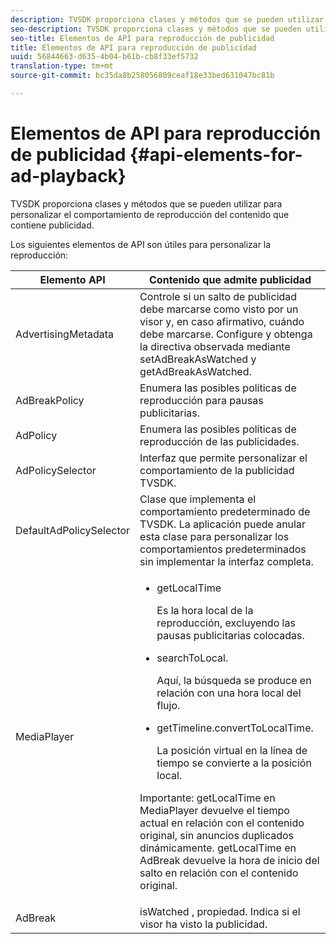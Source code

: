 ```yaml
---
description: TVSDK proporciona clases y métodos que se pueden utilizar para personalizar el comportamiento de reproducción del contenido que contiene publicidad.
seo-description: TVSDK proporciona clases y métodos que se pueden utilizar para personalizar el comportamiento de reproducción del contenido que contiene publicidad.
seo-title: Elementos de API para reproducción de publicidad
title: Elementos de API para reproducción de publicidad
uuid: 56844663-d635-4b04-b61b-cb8f33ef5732
translation-type: tm+mt
source-git-commit: bc35da8b258056809ceaf18e33bed631047bc81b

---
```



# Elementos de API para reproducción de publicidad {#api-elements-for-ad-playback}

TVSDK proporciona clases y métodos que se pueden utilizar para personalizar el comportamiento de reproducción del contenido que contiene publicidad.

Los siguientes elementos de API son útiles para personalizar la reproducción:

<table id="table_B07E373B9D2B425AB36466B1D42411AD"> 
 <thead> 
  <tr> 
   <th colname="col1" class="entry"> <b>Elemento API </b></th> 
   <th colname="col2" class="entry"> <b>Contenido que admite publicidad</b></th> 
  </tr> 
 </thead>
 <tbody> 
  <tr> 
   <td colname="col1"><span class="apiname"> AdvertisingMetadata </span> </td> 
   <td colname="col2">Controle si un salto de publicidad debe marcarse como visto por un visor y, en caso afirmativo, cuándo debe marcarse. Configure y obtenga la directiva observada mediante <span class="codeph"> setAdBreakAsWatched</span> y <span class="codeph"> getAdBreakAsWatched</span>. </td> 
  </tr> 
  <tr> 
   <td colname="col1"><span class="apiname"> AdBreakPolicy</span> </td> 
   <td colname="col2"> Enumera las posibles políticas de reproducción para pausas publicitarias. </td> 
  </tr> 
  <tr> 
   <td colname="col1"><span class="apiname"> AdPolicy</span> </td> 
   <td colname="col2"> Enumera las posibles políticas de reproducción de las publicidades. </td> 
  </tr> 
  <tr> 
   <td colname="col1"><span class="apiname"> AdPolicySelector </span> </td> 
   <td colname="col2"> Interfaz que permite personalizar el comportamiento de la publicidad TVSDK. </td> 
  </tr> 
  <tr> 
   <td colname="col1"><span class="apiname"> DefaultAdPolicySelector </span> </td> 
   <td colname="col2"> Clase que implementa el comportamiento predeterminado de TVSDK. La aplicación puede anular esta clase para personalizar los comportamientos predeterminados sin implementar la interfaz completa. </td> 
  </tr> 
  <tr> 
   <td colname="col1"> <span class="apiname"> MediaPlayer</span> </td> 
   <td colname="col2"> 
    <ul id="ul_37700A741403448A8760FDDA68B099AA"> 
     <li id="li_B465170D449E49489C5924572BEEB4A5"><span class="codeph"> getLocalTime</span> <p>Es la hora local de la reproducción, excluyendo las pausas publicitarias colocadas. </p> </li> 
     <li id="li_D9D68CF428904BB2B84E1BCE828A90DC"><span class="codeph"> searchToLocal</span>. <p>Aquí, la búsqueda se produce en relación con una hora local del flujo. </p> </li> 
     <li id="li_9DBCA75537DC4824AA66B53A3FA28812"><span class="codeph"> getTimeline.convertToLocalTime</span>. <p>La posición virtual en la línea de tiempo se convierte a la posición local. </p> </li> 
    </ul> <p>Importante:  <span class="codeph"> getLocalTime</span> en <span class="codeph"> MediaPlayer</span> devuelve el tiempo actual en relación con el contenido original, sin anuncios duplicados dinámicamente. <span class="codeph"> getLocalTime</span> en <span class="codeph"> AdBreak</span> devuelve la hora de inicio del salto en relación con el contenido original. </p> </td> 
  </tr> 
  <tr> 
   <td colname="col1"><span class="apiname"> AdBreak</span> </td> 
   <td colname="col2"><span class="codeph"> isWatched</span> , propiedad. Indica si el visor ha visto la publicidad. </td> 
  </tr> 
 </tbody> 
</table>